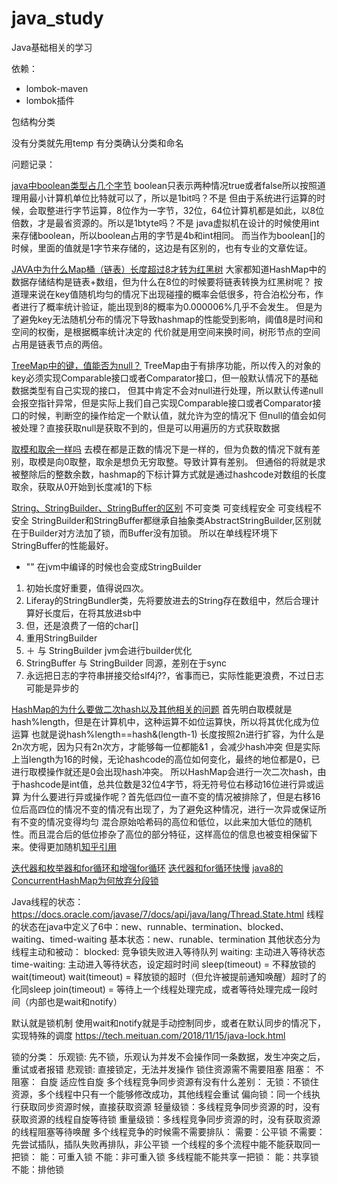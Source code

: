 # java_study
Java基础相关的学习

依赖：

* lombok-maven
* lombok插件

包结构分类

没有分类就先用temp
有分类确认分类和命名

问题记录：

[java中boolean类型占几个字节](https://juejin.im/post/5d539d1e6fb9a06b26508e87)
boolean只表示两种情况true或者false所以按照道理用最小计算机单位比特就可以了，所以是1bit吗？不是
但由于系统进行运算的时候，会取整进行字节运算，8位作为一字节，32位，64位计算机都是如此，以8位倍数，才是最省资源的。所以是1btyte吗？不是
java虚拟机在设计的时候使用int来存储boolean，所以boolean占用的字节是4b和int相同。
而当作为boolean[]的时候，里面的值就是1字节来存储的，这边是有区别的，也有专业的文章佐证。

[JAVA中为什么Map桶（链表）长度超过8才转为红黑树](https://blog.csdn.net/stuqbx/article/details/88897621?utm_source=distribute.pc_relevant.none-task)
大家都知道HashMap中的数据存储结构是链表+数组，但为什么在8位的时候要将链表转换为红黑树呢？
按道理来说在key值随机均匀的情况下出现碰撞的概率会低很多，符合泊松分布，作者进行了概率统计验证，能出现到8的概率为0.000006%几乎不会发生。
但是为了避免key无法随机分布的情况下导致hashmap的性能受到影响，阈值8是时间和空间的权衡，是根据概率统计决定的
代价就是用空间来换时间，树形节点的空间占用是链表节点的两倍。

[TreeMap中的键，值能否为null？](https://blog.csdn.net/u012156116/article/details/81073570)
TreeMap由于有排序功能，所以传入的对象的key必须实现Comparable接口或者Comparator接口，但一般默认情况下的基础数据类型有自己实现的接口，
但其中肯定不会对null进行处理，所以默认传递null会报空指针异常，但是实际上我们自己实现Comparable接口或者Comparator接口的时候，判断空的操作给定一个默认值，就允许为空的情况下
但null的值会如何被处理？直接获取null是获取不到的，但是可以用遍历的方式获取数据

[取模和取余一样吗](https://baike.baidu.com/item/MOD/2317040)
去模在都是正数的情况下是一样的，但为负数的情况下就有差别，取模是向0取整，取余是想负无穷取整。导致计算有差别。
但通俗的将就是求被整除后的整数余数，hashmap的下标计算方式就是通过hashcode对数组的长度取余，获取从0开始到长度减1的下标

[String、StringBuilder、StringBuffer的区别](https://zhuanlan.zhihu.com/p/27324173)
不可变类 可变线程安全   可变线程不安全
StringBuilder和StringBuffer都继承自抽象类AbstractStringBuilder,区别就在于Builder对方法加了锁，而Buffer没有加锁。
所以在单线程环境下StringBuffer的性能最好。
+ "" 在jvm中编译的时候也会变成StringBuilder
1. 初始长度好重要，值得说四次。
2. Liferay的StringBundler类，先将要放进去的String存在数组中，然后合理计算好长度后，在将其放进sb中
3. 但，还是浪费了一倍的char[]
4. 重用StringBuilder
5. ＋ 与 StringBuilder jvm会进行builder优化
6. StringBuffer 与 StringBuilder 同源，差别在于sync
7. 永远把日志的字符串拼接交给slf4j??，省事而已，实际性能更浪费，不过日志可能是异步的

[HashMap的为什么要做二次hash以及其他相关的问题](https://juejin.im/post/5d5d25e9f265da03f66dc517)
首先明白取模就是hash%length，但是在计算机中，这种运算不如位运算快，所以将其优化成为位运算
也就是说hash%length==hash&(length-1)
长度按照2n进行扩容，为什么是2n次方呢，因为只有2n次方，才能够每一位都能&1 ，会减少hash冲突
但是实际上当length为16的时候，无论hashcode的高位如何变化，最终的地位都是0，已进行取模操作就还是0会出现hash冲突。
所以HashMap会进行一次二次hash，由于hashcode是int值，总共位数是32位4字节，将无符号位右移动16位进行异或运算
为什么要进行异或操作呢？首先低四位一直不变的情况被排除了，但是右移16位后高四位的情况不变的情况有出现了，为了避免这种情况，进行一次异或保证所有不变的情况变得均匀
混合原始哈希码的高位和低位，以此来加大低位的随机性。而且混合后的低位掺杂了高位的部分特征，这样高位的信息也被变相保留下来。使得更加随机[知乎引用](https://www.zhihu.com/question/20733617)

[迭代器和枚举器和for循环和增强for循环](https://blog.csdn.net/qq496013218/article/details/74976992)
[迭代器和for循环快慢](https://www.cnblogs.com/redcoatjk/articles/4863340.html)
[java8的ConcurrentHashMap为何放弃分段锁](https://cloud.tencent.com/developer/article/1509556)

Java线程的状态：
https://docs.oracle.com/javase/7/docs/api/java/lang/Thread.State.html
线程的状态在java中定义了6中：new、runnable、termination、blocked、waiting、timed-waiting
基本状态：new、runable、termination
其他状态分为线程主动和被动：
blocked: 竞争锁失败进入等待队列
waiting: 主动进入等待状态
time-waiting: 主动进入等待状态，设定超时时间 
sleep(timeout) = 不释放锁的wait(timeout)
wait(timeout) = 释放锁的超时（但允许被提前通知唤醒）超时了的化同sleep
join(timeout) = 等待上一个线程处理完成，或者等待处理完成一段时间（内部也是wait和notify）

默认就是锁机制
使用wait和notify就是手动控制同步，或者在默认同步的情况下，实现特殊的调度
https://tech.meituan.com/2018/11/15/java-lock.html

锁的分类：
    乐观锁: 先不锁，乐观认为并发不会操作同一条数据，发生冲突之后，重试或者报错
    悲观锁: 直接锁定，无法并发操作
锁住资源需不需要阻塞
    阻塞：
    不阻塞：
        自旋
        适应性自旋
多个线程竞争同步资源有没有什么差别：
    无锁：不锁住资源，多个线程中只有一个能够修改成功，其他线程会重试
    偏向锁：同一个线执行获取同步资源时候，直接获取资源
    轻量级锁：多线程竞争同步资源的时，没有获取资源的线程自旋等待锁
    重量级锁：多线程竞争同步资源的时，没有获取资源的线程阻塞等待唤醒
多个线程竞争的时候需不需要排队：
    需要：公平锁
    不需要：先尝试插队，插队失败再排队，非公平锁
一个线程的多个流程中能不能获取同一把锁：
    能：可重入锁
    不能：非可重入锁
多线程能不能共享一把锁：
    能：共享锁
    不能：排他锁

